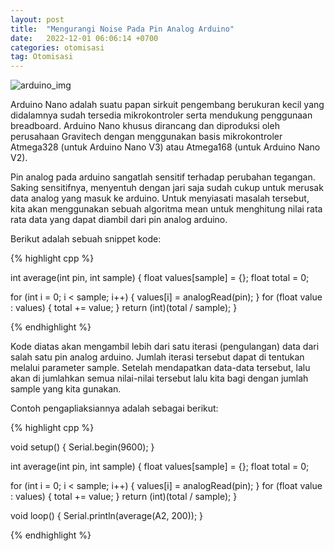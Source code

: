 ```yaml
---
layout: post
title:  "Mengurangi Noise Pada Pin Analog Arduino"
date:   2022-12-01 06:06:14 +0700
categories: otomisasi
tag: Otomisasi
---
```


![arduino_img](https://images.theengineeringprojects.com/image/main/2018/06/introduction-to-arduino-nano-13.png)

Arduino Nano adalah suatu papan sirkuit pengembang berukuran kecil yang didalamnya sudah tersedia mikrokontroler serta mendukung penggunaan breadboard.
Arduino Nano khusus dirancang dan diproduksi oleh perusahaan Gravitech dengan menggunakan basis mikrokontroler Atmega328 (untuk Arduino Nano V3) atau Atmega168 (untuk Arduino Nano V2).

Pin analog pada arduino sangatlah sensitif terhadap perubahan tegangan. Saking sensitifnya, menyentuh dengan jari saja sudah cukup untuk merusak data analog yang masuk ke arduino. Untuk menyiasati masalah tersebut, kita akan menggunakan sebuah algoritma mean untuk menghitung nilai rata rata data yang dapat diambil dari pin analog arduino.

Berikut adalah sebuah snippet kode:

{% highlight cpp %}

int average(int pin, int sample)
{
  float values[sample] = {};
  float total = 0;
  
  for (int i = 0; i < sample; i++)
  {
    values[i] = analogRead(pin);
  }
  for (float value : values)
  {
    total += value;
  }
  return (int)(total / sample);
}

{% endhighlight %}

Kode diatas akan mengambil lebih dari satu iterasi (pengulangan) data dari salah satu pin analog arduino. Jumlah iterasi tersebut dapat di tentukan melalui parameter sample. Setelah mendapatkan data-data tersebut, lalu akan di jumlahkan semua nilai-nilai tersebut lalu kita bagi dengan jumlah sample yang kita gunakan.

Contoh pengapliaksiannya adalah sebagai berikut:

{% highlight cpp %}

void setup() {
  Serial.begin(9600);
}

int average(int pin, int sample)
{
  float values[sample] = {};
  float total = 0;
  
  for (int i = 0; i < sample; i++)
  {
    values[i] = analogRead(pin);
  }
  for (float value : values)
  {
    total += value;
  }
  return (int)(total / sample);
}

void loop() {
  Serial.println(average(A2, 200));
}

{% endhighlight %}